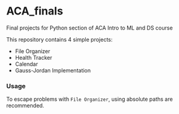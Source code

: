 # ACA_finals
Final projects for Python section of ACA Intro to ML and DS course

This repository contains 4 simple projects:
- File Organizer
- Health Tracker
- Calendar
- Gauss-Jordan Implementation

### Usage

To escape problems with `File Organizer`, using absolute paths are recommended.
